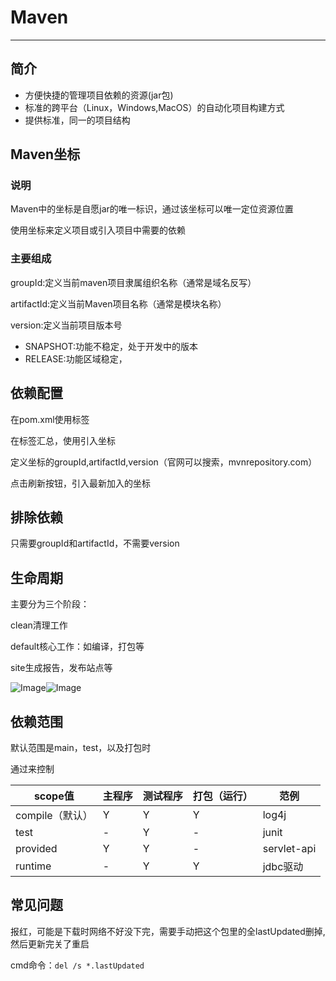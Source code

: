 ﻿# Maven
---


## 简介

- 方便快捷的管理项目依赖的资源(jar包)
- 标准的跨平台（Linux，Windows,MacOS）的自动化项目构建方式
- 提供标准，同一的项目结构

## Maven坐标

### 说明

Maven中的坐标是自愿jar的唯一标识，通过该坐标可以唯一定位资源位置

使用坐标来定义项目或引入项目中需要的依赖

### 主要组成

groupId:定义当前maven项目隶属组织名称（通常是域名反写）

artifactId:定义当前Maven项目名称（通常是模块名称）

version:定义当前项目版本号

- SNAPSHOT:功能不稳定，处于开发中的版本
- RELEASE:功能区域稳定，

## 依赖配置

在pom.xml使用<dependencies>标签

在<dependencies>标签汇总，使用<dependency>引入坐标

定义坐标的groupId,artifactId,version（官网可以搜索，mvnrepository.com）

点击刷新按钮，引入最新加入的坐标


## 排除依赖


<exclusions>

<exclusion>

只需要groupId和artifactId，不需要version


## 生命周期

主要分为三个阶段：

clean清理工作

default核心工作：如编译，打包等

site生成报告，发布站点等

![Image](img1.png)![Image](img2.png)

## 依赖范围

默认范围是main，test，以及打包时

通过<scope></scope>来控制

| scope值       | 主程序   | 测试程序 | 打包（运行） | 范例        |
|--------------|--------|--------|--------------|------------|
| compile（默认） | Y      | Y      | Y            | log4j      |
| test         | -      | Y      | -            | junit      |
| provided     | Y      | Y      | -            | servlet-api |
| runtime      | -      | Y      | Y            | jdbc驱动   |




## 常见问题

报红，可能是下载时网络不好没下完，需要手动把这个包里的全lastUpdated删掉,然后更新完关了重启

cmd命令：`del /s *.lastUpdated`

